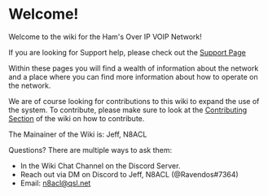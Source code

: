# Welcome!

Welcome to the wiki for the Ham's Over IP VOIP Network!

If you are looking for Support help, please check out the [Support Page](https://hamsoverip.github.io/wiki/General/user_guides/support)

Within these pages you will find a wealth of information about the network and a place where you can find more information about how to operate on the network.

We are of course looking for contributions to this wiki to expand the use of the system. To contribute, please make sure to look at the [Contributing Section](https://hamsoverip.github.io/wiki/overview) of the wiki on how to contribute.

The Mainainer of the Wiki is: Jeff, N8ACL

Questions? There are multiple ways to ask them:

* In the Wiki Chat Channel on the Discord Server.
* Reach out via DM on Discord to Jeff, N8ACL (@Ravendos#7364)
* Email: n8acl@qsl.net
